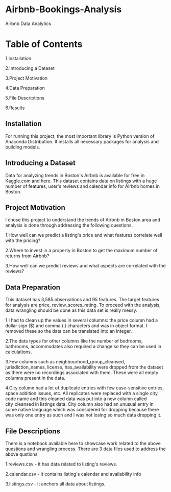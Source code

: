 # Airbnb-Bookings-Analysis
Airbnb Data Analytics
# Table of Contents
1.Installation

2.Introducing a Dataset

3.Project Motivation

4.Data Preparation

5.File Descriptions

6.Results


## Installation
For running this project, the most important library is Python version of Anaconda Distribution. It installs all necessary packages for analysis and building models.

## Introducing a Dataset
Data for analyzing trends in Boston's Airbnb is available for free in Kaggle.com and here. This dataset contains data on listings with a huge number of features, user's reviews and calendar info for Airbnb homes in Boston.
## Project Motivation

I chose this project to understand the trends of Airbnb in Boston area and analysis is done through addressing the following questions.

1.How well can we predict a listing's price and what features correlate well with the pricing?

2.Where to invest in a property in Boston to get the maximum number of returns from Airbnb?

3.How well can we predict reviews and what aspects are correlated with the reviews?

## Data Preparation

This dataset has 3,585 observations and 95 features. The target features for analysis are price, review_scores_rating. To proceed with the analysis, data wrangling should be done as this data set is really messy.

1.I had to clean up the values in several columns: the price column had a dollar sign ($) and comma (,) characters and was in object format. I removed these so the data can be translated into an integer.

2.The data types for other columns like the number of bedrooms, bathrooms, accommodates also required a change so they can be used in calculations.

3.Few columns such as neighbourhood_group_cleansed, jurisdiction_names, license, has_availability were dropped from the dataset as there were no recordings associated with them. These were all empty columns present in the data.

4.City column had a lot of duplicate entries with few case-sensitive entries, space addition issues, etc. All replicates were replaced with a single city code name and this cleaned data was put into a new column called city_cleansed in listings data. City column also had an unusual entry in some native language which was considered for dropping because there was only one entry as such and I was not losing so much data dropping it.

## File Descriptions
There is a notebook available here to showcase work related to the above questions and wrangling process. There are 3 data files used to address the above qustions

1.reviews.csv - it has data related to listing's reviews.

2.calendar.csv - it contains listing's calendar and availability info

3.listings.csv - it anchors all data about listings.


